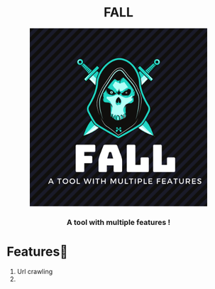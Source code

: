 <h1 align="center">FALL</h1>
<p align="center"><img src="https://github.com/DevanshRaghav75/FALL/blob/main/FALL%20logo.png"  width="400" height="400" />
<h3 align="center">A tool with multiple features !</h3>

# Features🍳

1. Url crawling
2. 

